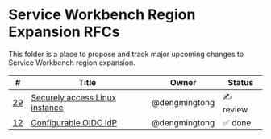 # Service Workbench Region Expansion RFCs

This folder is a place to propose and track major upcoming changes to Service Workbench region expansion. 

<!--BEGIN_TABLE-->
\#|Title|Owner|Status
---|-----|-----|------
[29](https://github.com/awslabs/service-workbench-on-aws-cn/issues/29)|[Securely access Linux instance](./ssm_to_access_linux_template/index.md)|@dengmingtong|✍️ review
[12](https://github.com/awslabs/service-workbench-on-aws-cn/issues/12)|[Configurable OIDC IdP](./configurable_idp/index.md)|@dengmingtong|✅ done
